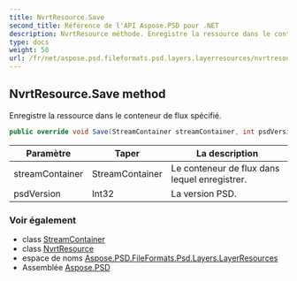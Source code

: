 ```yaml
---
title: NvrtResource.Save
second_title: Référence de l'API Aspose.PSD pour .NET
description: NvrtResource méthode. Enregistre la ressource dans le conteneur de flux spécifié.
type: docs
weight: 50
url: /fr/net/aspose.psd.fileformats.psd.layers.layerresources/nvrtresource/save/
---
```

## NvrtResource.Save method

Enregistre la ressource dans le conteneur de flux spécifié.

```csharp
public override void Save(StreamContainer streamContainer, int psdVersion)
```

| Paramètre | Taper | La description |
| --- | --- | --- |
| streamContainer | StreamContainer | Le conteneur de flux dans lequel enregistrer. |
| psdVersion | Int32 | La version PSD. |

### Voir également

* class [StreamContainer](../../../aspose.psd/streamcontainer/)
* class [NvrtResource](../)
* espace de noms [Aspose.PSD.FileFormats.Psd.Layers.LayerResources](../../nvrtresource/)
* Assemblée [Aspose.PSD](../../../)


